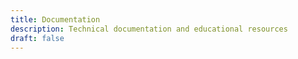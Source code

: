 ```yaml
---
title: Documentation
description: Technical documentation and educational resources
draft: false
---
```

